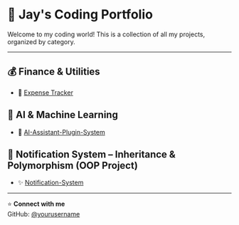 # 🚀 Jay's Coding Portfolio

Welcome to my coding world! This is a collection of all my projects, organized by category.

---

## 💰 Finance & Utilities
- 💸 [Expense Tracker](https://github.com/JD-Coder0129/Expense-Tracker.git)

## 🧠 AI & Machine Learning
- 🤖 [AI-Assistant-Plugin-System](https://github.com/JD-Coder0129/AI-Assistant-Plugin-System.git)

## 📨 Notification System – Inheritance & Polymorphism (OOP Project)
- ✨ [Notification-System](https://github.com/JD-Coder0129/Notification-System.git)
---

⭐ **Connect with me**  
GitHub: [@yourusername](https://github.com/yourusername)  
